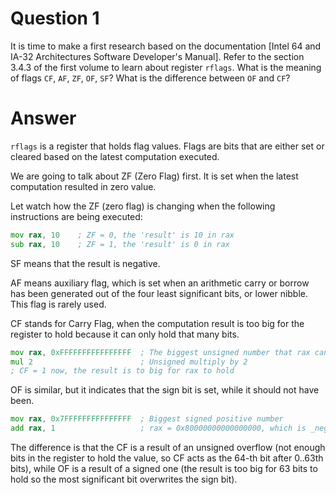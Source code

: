 
# Question 1


It is time to make a first research based on the documentation
[Intel 64 and IA-32 Architectures Software Developer's Manual]. Refer to the section 3.4.3 of the first volume to learn
about register `rflags`. What is the meaning of flags `CF`,
`AF`, `ZF`, `OF`, `SF`? What is the difference
between `OF` and `CF`? 


# Answer


    
`rflags` is a register that holds flag values. Flags are bits that are either set or cleared
based on the latest computation executed.

We are going to talk about ZF (Zero Flag) first. It is set when the latest computation resulted in zero value.

Let watch how the ZF (zero flag) is changing when the following instructions are being executed:


```asm
mov rax, 10    ; ZF = 0, the 'result' is 10 in rax
sub rax, 10    ; ZF = 1, the 'result' is 0 in rax

```

SF means that the result is negative.

AF means auxiliary flag, which is set when an arithmetic carry or borrow has been generated out of the four least significant bits, or lower nibble. This flag is rarely used.

CF stands for Carry Flag, when the computation result is too big for the register to hold because it can only hold that many bits.

```asm
mov rax, 0xFFFFFFFFFFFFFFFF  ; The biggest unsigned number that rax can hold
mul 2                        ; Unsigned multiply by 2
; CF = 1 now, the result is to big for rax to hold
```

OF is similar, but it indicates that the sign bit is set, while it should not have been.

```asm
mov rax, 0x7FFFFFFFFFFFFFFF  ; Biggest signed positive number
add rax, 1                   ; rax = 0x80000000000000000, which is _negative_. OF=1
```

The difference is that the CF is a result of an unsigned overflow (not enough bits in the register to hold the value, so CF acts as the 64-th bit after 0..63th bits), while OF is a result of a signed one (the result is too big for 63 bits to hold so the most significant bit overwrites the sign bit).




       